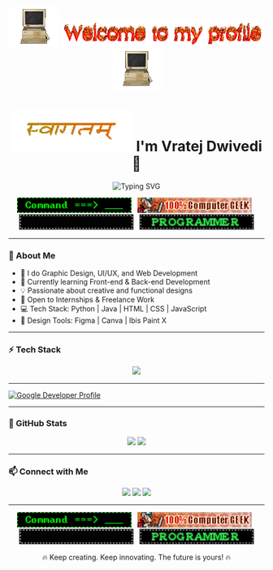 <p align="center">
  <img src="computer.gif" width="100px" alt="computer"/>
  <img src="cooltext490187207892835.gif" width="400px" alt="welcome"/>
  <img src="computer.gif" width="100px" alt="computer"/>
</p>



<h1 align="center">
  <img src="welcome-t.gif" height="80px" alt="welcome gif"/>
  I'm Vratej Dwivedi 👋
</h1>


<p align="center">
  <img src="https://readme-typing-svg.demolab.com?font=Fira+Code&size=22&pause=1000&color=F7009C&center=true&vCenter=true&width=500&lines=BCA+Student+%7C+Aspiring+Software+Engineer;Web+Developer+%7C+Graphic+Designer;Lover+of+Cool+Tech+%26+Aesthetic+Designs" alt="Typing SVG" />
</p>

<p align="center">
  <img src="cmnd.gif" height="30px"/> &nbsp;
  <img src="computergeek.gif" height="30px"/> &nbsp;
  <img src="k15.gif" height="30px"/> &nbsp;
  <img src="tumblr_2ef804456cb2fcd871571f24f9656af3_c473b607_250.webp" height="30px"/>
</p>


---

### 🚀 About Me
- 🎨 I do Graphic Design, UI/UX, and Web Development  
- 🌱 Currently learning Front-end & Back-end Development  
- 💡 Passionate about creative and functional designs  
- 📌 Open to Internships & Freelance Work  
- 💻 Tech Stack: Python | Java | HTML | CSS | JavaScript  
- 🎨 Design Tools: Figma | Canva | Ibis Paint X  

---

### ⚡ Tech Stack
<p align="center">
  <img src="https://skillicons.dev/icons?i=html,css,js,python,java,figma,canva" />
</p>

---

[![Google Developer Profile](https://img.shields.io/badge/Google%20Developer-4285F4?style=for-the-badge&logo=google&logoColor=white)](https://g.dev/VRATEJDWIVEDI)

---


### 🌟 GitHub Stats
<p align="center">
  <img src="https://github-readme-stats.vercel.app/api?username=VRATEJDWIVEDI&show_icons=true&theme=radical" height="180px"/>
  <img src="https://github-readme-streak-stats.herokuapp.com/?user=VRATEJDWIVEDI&theme=radical" height="180px"/>
</p>

---

### 📫 Connect with Me
<p align="center">
  <a href="https://www.linkedin.com/in/vratej-dwivedi-740957286"><img src="https://img.shields.io/badge/LinkedIn-blue?style=flat&logo=linkedin"></a>
  <a href="mailto:vratejdiwedi000@gmail.com"><img src="https://img.shields.io/badge/Gmail-red?style=flat&logo=gmail"></a>
  <a href="https://x.com/VratejD65359?t=0ubHNJUMpAy-yNTFj-_9jQ&s=08"><img src="https://img.shields.io/badge/Twitter-blue?style=flat&logo=twitter"></a>
</p>

---
<p align="center">
  <img src="cmnd.gif" height="30px"/> &nbsp;
  <img src="computergeek.gif" height="30px"/> &nbsp;
  <img src="k15.gif" height="30px"/> &nbsp;
  <img src="tumblr_2ef804456cb2fcd871571f24f9656af3_c473b607_250.webp" height="30px"/>
</p>

<p align="center">
  🔥 Keep creating. Keep innovating. The future is yours! 🔥
</p>
